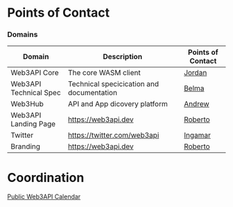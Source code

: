 
# Points of Contact

### Domains

| Domain | Description | Points of Contact |  
|-|-|-| 
| Web3API Core |The core WASM client|[Jordan]()|
| Web3API Technical Spec |Technical specicication and documentation |[Belma]()|
| Web3Hub | API and App dicovery platform |[Andrew]()|
| Web3API Landing Page | https://web3api.dev | [Roberto](https://t.me/daoadvocate) |  
| Twitter | https://twitter.com/web3api | [Ingamar]() |  gs
| Branding | https://web3api.dev | [Roberto](https://t.me/daoadvocate) |  


# Coordination

[Public Web3API Calendar](https://calendar.google.com/calendar/embed?src=c_jpqrmmdu58tc2flstpdebr40ng%40group.calendar.google.com)